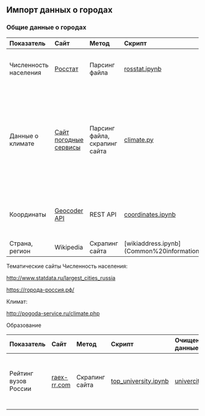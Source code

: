 ## Импорт данных о городах

### Общие данные о городах

| Показатель  | Сайт   | Метод     | Скрипт     | Очищенные данные    |  Примечания                                                                                                                                        |
| :-------------------- | :---------------------------------------------------------- | :---------------------------- | :---------------------------------------- | :------------------------------------------------ | :----------------------------------------------------------------------------------------------------------------------------------------------------------------------------- |
| Численность населения | [Росстат](https://rosstat.gov.ru/compendium/document/13282) | Парсинг файла                 | [rosstat.ipynb](Population/rosstat.ipynb) | [rosstat_clean.csv](Population/rosstat_clean.csv) | Высокодостоверные данные, так как взяты с сайта официальной статистики                                                                                                         |
| Данные о климате      | [Сайт погодные сервисы](http://pogoda-service.ru/)          | Парсинг файла, скрапинг сайта | [climate.py](Climate/climate.py)          | [citiescoor.json](Climate/citiescoor.json)        | Данные вызывают сомнения. Например, для Москвы в начале января указана минимальная температура около 10 градусов мороза. Сомнительно. Не для всех городов легко достать данные |
| Координаты | [Geocoder API](https://docs.2gis.com/ru/api/search/geocoder/overview#nav-lvl2--Прямое_геокодирование) | REST API | [coordinates.ipynb](Coordinates/coordinates.ipynb) | [city_coordinates.csv](Coordinates/city_coordinates.csv) | Доступ к сервису осуществлен по ключу, полученному в исследовательских целях |
| Страна, регион | Wikipedia | Скрапинг сайта | [wikiaddress.ipynb](Common%20information/wikiaddress.ipynb|[address.json](Common%20information/address.json||

Тематические сайты
Численность населения:

http://www.statdata.ru/largest_cities_russia

https://города-россия.рф/

Климат:

http://pogoda-service.ru/climate.php

Образование

| Показатель  | Сайт   | Метод     | Скрипт     | Очищенные данные    |  Примечания  |
| :---------- | :----- | :-------- | :--------- | :------------------ | :----------- |
| Рейтинг вузов России | [raex-rr.com](https://raex-rr.com/pro/all_rankings/) | Скрапинг сайта | [top_university.ipynb](Education/top_university.ipynb) | [univercity_rating.json](Education/univercity_rating.json) | Помимо рейтингов содержит: ИНН, регион ВУЗа, ссылку на сайт |

